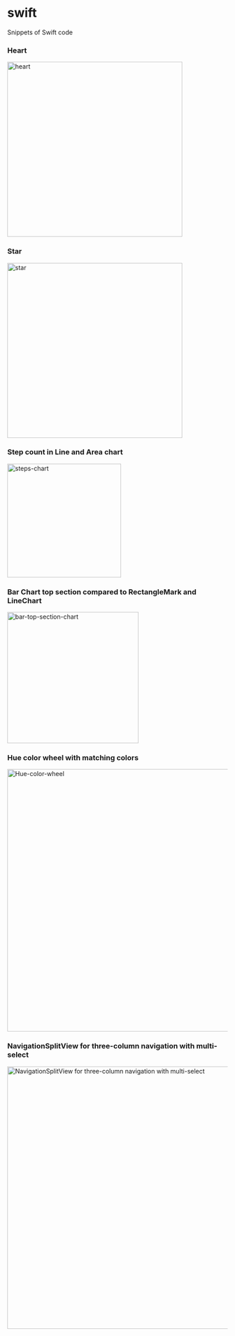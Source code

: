 # swift

Snippets of Swift code


### Heart
<img width="400" alt="heart" src="https://user-images.githubusercontent.com/10599608/144985935-dd699c50-d7fe-45e8-9af7-7a1ea18c528b.png">


### Star
<img width="400" alt="star" src="https://user-images.githubusercontent.com/10599608/145702247-e10906b3-8776-42b0-944a-916e781ab4c8.png">


### Step count in Line and Area chart
<img width="260" alt="steps-chart" src="https://user-images.githubusercontent.com/10599608/184635566-8b4e7526-3493-4b3a-9e85-45f4ad1d498c.png">


### Bar Chart top section compared to RectangleMark and LineChart
<img width="300" alt="bar-top-section-chart" src="https://github.com/calleric/swift/blob/78c89d74bc30cf5c367545703d1f4bc666a922c2/images/BarChart-top-section.png">

### Hue color wheel with matching colors
<img width="600" alt="Hue-color-wheel" src="https://github.com/calleric/swift/blob/14b9a9b9371c231c6ed06ab3715b3d6e45543471/images/matching-colors-with-hsb.png">

### NavigationSplitView for three-column navigation with multi-select
<img width="600" 
alt="NavigationSplitView for three-column navigation with multi-select"
src="https://github.com/calleric/swift/blob/9915f91b5e5b8dc5abd6f86b81168f1ea75c5557/images/three-column-multi-select.png">



